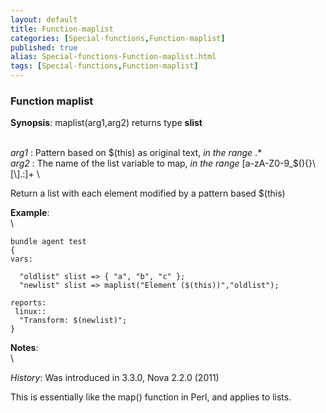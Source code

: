 ```yaml
---
layout: default
title: Function-maplist
categories: [Special-functions,Function-maplist]
published: true
alias: Special-functions-Function-maplist.html
tags: [Special-functions,Function-maplist]
---
```


### Function maplist

**Synopsis**: maplist(arg1,arg2) returns type **slist**

\
 *arg1* : Pattern based on \$(this) as original text, *in the range* .\*
\
 *arg2* : The name of the list variable to map, *in the range*
[a-zA-Z0-9\_\$(){}\\[\\].:]+ \

Return a list with each element modified by a pattern based \$(this)

**Example**:\
 \

~~~~ {.verbatim}
bundle agent test
{
vars:

  "oldlist" slist => { "a", "b", "c" };
  "newlist" slist => maplist("Element ($(this))","oldlist");

reports:
 linux::
  "Transform: $(newlist)";
}
~~~~

**Notes**:\
 \

*History*: Was introduced in 3.3.0, Nova 2.2.0 (2011)

This is essentially like the map() function in Perl, and applies to
lists.
